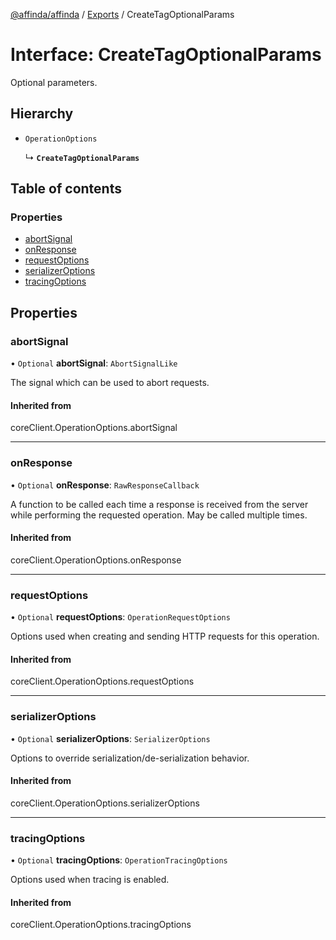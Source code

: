 [@affinda/affinda](../README.md) / [Exports](../modules.md) / CreateTagOptionalParams

# Interface: CreateTagOptionalParams

Optional parameters.

## Hierarchy

- `OperationOptions`

  ↳ **`CreateTagOptionalParams`**

## Table of contents

### Properties

- [abortSignal](CreateTagOptionalParams.md#abortsignal)
- [onResponse](CreateTagOptionalParams.md#onresponse)
- [requestOptions](CreateTagOptionalParams.md#requestoptions)
- [serializerOptions](CreateTagOptionalParams.md#serializeroptions)
- [tracingOptions](CreateTagOptionalParams.md#tracingoptions)

## Properties

### abortSignal

• `Optional` **abortSignal**: `AbortSignalLike`

The signal which can be used to abort requests.

#### Inherited from

coreClient.OperationOptions.abortSignal

___

### onResponse

• `Optional` **onResponse**: `RawResponseCallback`

A function to be called each time a response is received from the server
while performing the requested operation.
May be called multiple times.

#### Inherited from

coreClient.OperationOptions.onResponse

___

### requestOptions

• `Optional` **requestOptions**: `OperationRequestOptions`

Options used when creating and sending HTTP requests for this operation.

#### Inherited from

coreClient.OperationOptions.requestOptions

___

### serializerOptions

• `Optional` **serializerOptions**: `SerializerOptions`

Options to override serialization/de-serialization behavior.

#### Inherited from

coreClient.OperationOptions.serializerOptions

___

### tracingOptions

• `Optional` **tracingOptions**: `OperationTracingOptions`

Options used when tracing is enabled.

#### Inherited from

coreClient.OperationOptions.tracingOptions
